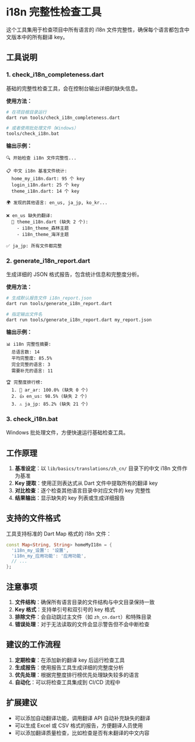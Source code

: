 # i18n 完整性检查工具

这个工具集用于检查项目中所有语言的 i18n 文件完整性，确保每个语言都包含中文版本中的所有翻译 key。

## 工具说明

### 1. check_i18n_completeness.dart
基础的完整性检查工具，会在控制台输出详细的缺失信息。

**使用方法：**
```bash
# 在项目根目录运行
dart run tools/check_i18n_completeness.dart

# 或者使用批处理文件（Windows）
tools/check_i18n.bat
```

**输出示例：**
```
🔍 开始检查 i18n 文件完整性...

📋 中文 i18n 基准文件统计:
  home_my_i18n.dart: 95 个 key
  login_i18n.dart: 25 个 key
  theme_i18n.dart: 14 个 key

🌍 发现的其他语言: en_us, ja_jp, ko_kr...

❌ en_us 缺失的翻译:
  📄 theme_i18n.dart (缺失 2 个):
    - i18n_theme_森林主题
    - i18n_theme_海洋主题

✅ ja_jp: 所有文件都完整
```

### 2. generate_i18n_report.dart
生成详细的 JSON 格式报告，包含统计信息和完整度分析。

**使用方法：**
```bash
# 生成默认报告文件 i18n_report.json
dart run tools/generate_i18n_report.dart

# 指定输出文件名
dart run tools/generate_i18n_report.dart my_report.json
```

**输出示例：**
```
📊 i18n 完整性摘要:
  总语言数: 14
  平均完整度: 85.5%
  完全完整的语言: 3
  需要补充的语言: 11

🏆 完整度排行榜:
  1. 🎉 ar_ar: 100.0% (缺失 0 个)
  2. 👍 en_us: 98.5% (缺失 2 个)
  3. ⚠️ ja_jp: 85.2% (缺失 21 个)
```

### 3. check_i18n.bat
Windows 批处理文件，方便快速运行基础检查工具。

## 工作原理

1. **基准设定**：以 `lib/basics/translations/zh_cn/` 目录下的中文 i18n 文件作为基准
2. **Key 提取**：使用正则表达式从 Dart 文件中提取所有的翻译 key
3. **对比检查**：逐个检查其他语言目录中对应文件的 key 完整性
4. **结果输出**：显示缺失的 key 列表或生成详细报告

## 支持的文件格式

工具支持标准的 Dart Map 格式的 i18n 文件：

```dart
const Map<String, String> homeMyI18n = {
  'i18n_my_设置': '设置',
  'i18n_my_应用功能': '应用功能',
  // ...
};
```

## 注意事项

1. **文件结构**：确保所有语言目录的文件结构与中文目录保持一致
2. **Key 格式**：支持单引号和双引号的 key 格式
3. **排除文件**：会自动跳过主文件（如 `zh_cn.dart`）和特殊目录
4. **错误处理**：对于无法读取的文件会显示警告但不会中断检查

## 建议的工作流程

1. **定期检查**：在添加新的翻译 key 后运行检查工具
2. **生成报告**：使用报告工具生成详细的完整度分析
3. **优先处理**：根据完整度排行榜优先处理缺失较多的语言
4. **自动化**：可以将检查工具集成到 CI/CD 流程中

## 扩展建议

- 可以添加自动翻译功能，调用翻译 API 自动补充缺失的翻译
- 可以生成 Excel 或 CSV 格式的报告，方便翻译人员使用
- 可以添加翻译质量检查，比如检查是否有未翻译的中文内容
